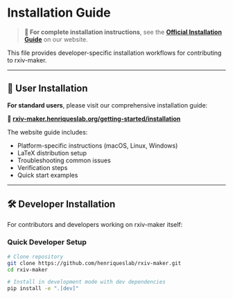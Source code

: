 # Installation Guide

> **📖 For complete installation instructions**, see the **[Official Installation Guide](https://rxiv-maker.henriqueslab.org/getting-started/installation/)** on our website.

This file provides developer-specific installation workflows for contributing to rxiv-maker.

---

## 👤 User Installation

**For standard users**, please visit our comprehensive installation guide:

**🔗 [rxiv-maker.henriqueslab.org/getting-started/installation](https://rxiv-maker.henriqueslab.org/getting-started/installation/)**

The website guide includes:
- Platform-specific instructions (macOS, Linux, Windows)
- LaTeX distribution setup
- Troubleshooting common issues
- Verification steps
- Quick start examples

---

## 🛠️ Developer Installation

For contributors and developers working on rxiv-maker itself:

### Quick Developer Setup
```bash
# Clone repository
git clone https://github.com/henriqueslab/rxiv-maker.git
cd rxiv-maker

# Install in development mode with dev dependencies
pip install -e ".[dev]"

# Setup pre-commit hooks (mandatory)
pre-commit install

# Verify development setup
rxiv check-installation --detailed
```

### Virtual Environment Setup
```bash
# Create isolated development environment
python -m venv .venv-dev
source .venv-dev/bin/activate  # Linux/macOS
# .venv-dev\Scripts\activate   # Windows

# Install development dependencies
pip install -e ".[dev]"
pre-commit install
```

## 🔧 Development Workflows

### Testing & Contribution Setup
```bash
# Run tests to verify your setup
python -m pytest tests/ -v

# Run specific test categories
python -m pytest tests/unit/ -v        # Unit tests only
python -m pytest tests/integration/ -v  # Integration tests

# Run linting and formatting
pre-commit run --all-files

# Build documentation locally
mkdocs serve  # If working on website
```

### Advanced Installation Options

#### From Source (Latest Development)
```bash
# Install from main branch
pip install git+https://github.com/henriqueslab/rxiv-maker.git

# Install specific branch or tag
pip install git+https://github.com/henriqueslab/rxiv-maker.git@feature-branch
pip install git+https://github.com/henriqueslab/rxiv-maker.git@v1.2.3
```

#### With Optional Dependencies
```bash
# Full development environment
pip install "rxiv-maker[dev]"

# Documentation building
pip install "rxiv-maker[docs]"

# All optional dependencies
pip install "rxiv-maker[all]"
```

## 🧪 Testing Your Development Setup

After installation, verify everything works:

```bash
# Run development health check
rxiv check-installation --detailed

# Create test manuscript
rxiv init test-manuscript
cd test-manuscript

# Test basic functionality
rxiv validate           # Check manuscript structure
rxiv pdf               # Generate PDF
rxiv clean            # Clean up

# Run project tests (from repo root)
cd .. && python -m pytest tests/unit/ -v
```

## 🐳 Container Development

For containerized development without dependency installation:

**📖 [Container Development Guide →](containers.md)**

## 🌐 Alternative Development Environments

### GitHub Codespaces
Develop rxiv-maker in the cloud:

1. Go to [rxiv-maker repository](https://github.com/HenriquesLab/rxiv-maker)
2. Click "Code" → "Codespaces" → "Create codespace"
3. Wait for environment setup
4. Run `pip install -e ".[dev]"` in terminal

### Google Colab Development
For quick experimentation:

**📖 [Colab Development Notebook →](https://colab.research.google.com/github/HenriquesLab/rxiv-maker/blob/main/notebooks/rxiv_maker_colab.ipynb)**

## 🆘 Developer Support

- **Development Questions**: [GitHub Discussions](https://github.com/henriqueslab/rxiv-maker/discussions)
- **Bug Reports**: [GitHub Issues](https://github.com/henriqueslab/rxiv-maker/issues)
- **Contributing Guide**: [CONTRIBUTING.md](../CONTRIBUTING.md)

## 🔗 Related Resources

- **[User Installation Guide](https://rxiv-maker.henriqueslab.org/getting-started/installation/)** - Standard installation
- **[Container Guide](containers.md)** - Container development

---

*This developer guide focuses on technical setup for contributing to rxiv-maker. For standard user installation, see our [website](https://rxiv-maker.henriqueslab.org/).*